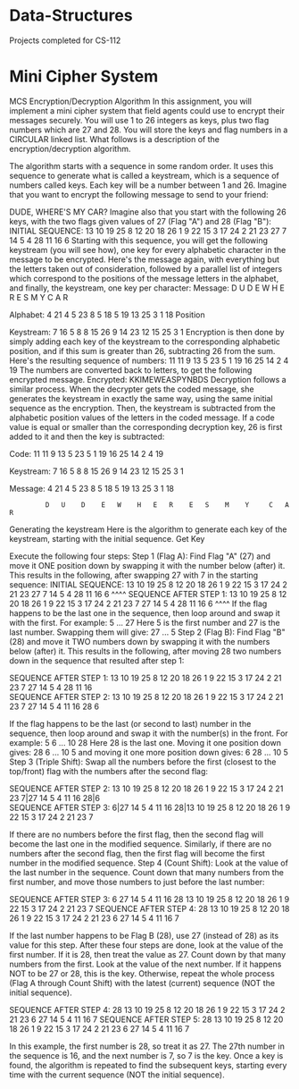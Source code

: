 # Data-Structures
Projects completed for CS-112
# Mini Cipher System
  MCS Encryption/Decryption Algorithm
In this assignment, you will implement a mini cipher system that field agents could use to encrypt their messages securely. You will use 1 to 26 integers as keys, plus two flag numbers which are 27 and 28. You will store the keys and flag numbers in a CIRCULAR linked list. What follows is a description of the encryption/decryption algorithm.

The algorithm starts with a sequence in some random order. It uses this sequence to generate what is called a keystream, which is a sequence of numbers called keys. Each key will be a number between 1 and 26. Imagine that you want to encrypt the following message to send to your friend:

   DUDE, WHERE'S MY CAR?
Imagine also that you start with the following 26 keys, with the two flags given values of 27 (Flag "A") and 28 (Flag "B"):
  INITIAL SEQUENCE:   13 10 19 25 8 12 20 18 26 1 9 22 15 3 17 24 2 21 23 27 7 14 5 4 28 11 16 6
Starting with this sequence, you will get the following keystream (you will see how), one key for every alphabetic character in the message to be encrypted. Here's the message again, with everything but the letters taken out of consideration, followed by a parallel list of integers which correspond to the positions of the message letters in the alphabet, and finally, the keystream, one key per character:
Message:     D   U    D   E   W   H    E    R   E    S    M    Y    C    A   R

Alphabet:    4   21   4   5   23  8    5    18  5    19   13   25   3    1   18
Position

Keystream:   7   16   5   8   8   15   26   9   14   23   12   15   25   3   1
Encryption is then done by simply adding each key of the keystream to the corresponding alphabetic position, and if this sum is greater than 26, subtracting 26 from the sum. Here's the resulting sequence of numbers:
            11   11   9   13  5   23   5    1   19   16   25   14   2    4   19
The numbers are converted back to letters, to get the following encrypted message.
Encrypted:   KKIMEWEASPYNBDS
Decryption follows a similar process.
When the decrypter gets the coded message, she generates the keystream in exactly the same way, using the same initial sequence as the encryption. Then, the keystream is subtracted from the alphabetic position values of the letters in the coded message. If a code value is equal or smaller than the corresponding decryption key, 26 is first added to it and then the key is subtracted:

Code:       11   11   9   13   5   23   5   1   19   16   25   14    2   4   19

Keystream:   7   16   5    8   8   15  26   9   14   23   12   15   25   3    1

Message:     4   21   4    5   23   8   5  18    5   19   13   25    3   1   18

             D   U    D    E   W    H   E   R    E   S    M    Y     C   A    R
Generating the keystream
Here is the algorithm to generate each key of the keystream, starting with the initial sequence.
Get Key

Execute the following four steps:
Step 1 (Flag A): Find Flag "A" (27) and move it ONE position down by swapping it with the number below (after) it.
This results in the following, after swapping 27 with 7 in the starting sequence:
  INITIAL SEQUENCE:      13 10 19 25 8 12 20 18 26 1 9 22 15 3 17 24 2 21 23 27 7 14 5 4 28 11 16 6
                                                                             ^^^^
  SEQUENCE AFTER STEP 1: 13 10 19 25 8 12 20 18 26 1 9 22 15 3 17 24 2 21 23 7 27 14 5 4 28 11 16 6
                                                                             ^^^^
If the flag happens to be the last one in the sequence, then loop around and swap it with the first. For example:
  5 ... 27
Here 5 is the first number and 27 is the last number. Swapping them will give:
  27 ... 5
Step 2 (Flag B): Find Flag "B" (28) and move it TWO numbers down by swapping it with the numbers below (after) it.
This results in the following, after moving 28 two numbers down in the sequence that resulted after step 1:
  
  SEQUENCE AFTER STEP 1: 13 10 19 25 8 12 20 18 26 1 9 22 15 3 17 24 2 21 23 7 27 14 5 4 28 11 16                                       
  SEQUENCE AFTER STEP 2: 13 10 19 25 8 12 20 18 26 1 9 22 15 3 17 24 2 21 23 7 27 14 5 4 11 16 28 6
                                                                                       
If the flag happens to be the last (or second to last) number in the sequence, then loop around and swap it with the number(s) in the front. For example:
   5 6 ... 10 28
Here 28 is the last one. Moving it one position down gives:
   28 6 ... 10 5
and moving it one more position down gives:
   6 28 ... 10 5
Step 3 (Triple Shift): Swap all the numbers before the first (closest to the top/front) flag with the numbers after the second flag:
  
  SEQUENCE AFTER STEP 2: 13 10 19 25 8 12 20 18 26 1 9 22 15 3 17 24 2 21 23 7|27 14 5 4 11 16 28|6                             
  SEQUENCE AFTER STEP 3: 6|27 14 5 4 11 16 28|13 10 19 25 8 12 20 18 26 1 9 22 15 3 17 24 2 21 23 7
                      
If there are no numbers before the first flag, then the second flag will become the last one in the modified sequence. Similarly, if there are no numbers after the second flag, then the first flag will become the first number in the modified sequence.
Step 4 (Count Shift): Look at the value of the last number in the sequence. Count down that many numbers from the first number, and move those numbers to just before the last number:
  
  SEQUENCE AFTER STEP 3: 6 27 14 5 4 11 16 28 13 10 19 25 8 12 20 18 26 1 9 22 15 3 17 24 2 21 23 7
  SEQUENCE AFTER STEP 4: 28 13 10 19 25 8 12 20 18 26 1 9 22 15 3 17 24 2 21 23 6 27 14 5 4 11 16 7
                                                                            
If the last number happens to be Flag B (28), use 27 (instead of 28) as its value for this step.
After these four steps are done, look at the value of the first number. If it is 28, then treat the value as 27. Count down by that many numbers from the first. Look at the value of the next number. If it happens NOT to be 27 or 28, this is the key. Otherwise, repeat the whole process (Flag A through Count Shift) with the latest (current) sequence (NOT the initial sequence).
  
  SEQUENCE AFTER STEP 4: 28 13 10 19 25 8 12 20 18 26 1 9 22 15 3 17 24 2 21 23 6 27 14 5 4 11 16 7
  SEQUENCE AFTER STEP 5: 28 13 10 19 25 8 12 20 18 26 1 9 22 15 3 17 24 2 21 23 6 27 14 5 4 11 16 7
  
In this example, the first number is 28, so treat it as 27. The 27th number in the sequence is 16, and the next number is 7, so 7 is the key.
Once a key is found, the algorithm is repeated to find the subsequent keys, starting every time with the current sequence (NOT the initial sequence).
